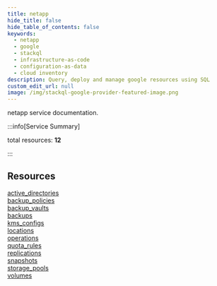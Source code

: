 ```yaml
---
title: netapp
hide_title: false
hide_table_of_contents: false
keywords:
  - netapp
  - google
  - stackql
  - infrastructure-as-code
  - configuration-as-data
  - cloud inventory
description: Query, deploy and manage google resources using SQL
custom_edit_url: null
image: /img/stackql-google-provider-featured-image.png
---
```


netapp service documentation.

:::info[Service Summary]

total resources: __12__  

:::

## Resources
<div class="row">
<div class="providerDocColumn">
<a href="/netapp/active_directories/">active_directories</a><br />
<a href="/netapp/backup_policies/">backup_policies</a><br />
<a href="/netapp/backup_vaults/">backup_vaults</a><br />
<a href="/netapp/backups/">backups</a><br />
<a href="/netapp/kms_configs/">kms_configs</a><br />
<a href="/netapp/locations/">locations</a>
</div>
<div class="providerDocColumn">
<a href="/netapp/operations/">operations</a><br />
<a href="/netapp/quota_rules/">quota_rules</a><br />
<a href="/netapp/replications/">replications</a><br />
<a href="/netapp/snapshots/">snapshots</a><br />
<a href="/netapp/storage_pools/">storage_pools</a><br />
<a href="/netapp/volumes/">volumes</a>
</div>
</div>